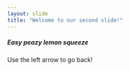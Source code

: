 ```yaml
---
layout: slide
title: "Welcome to our second slide!"
---
```

##### Easy peazy lemon squeeze
Use the left arrow to go back!
